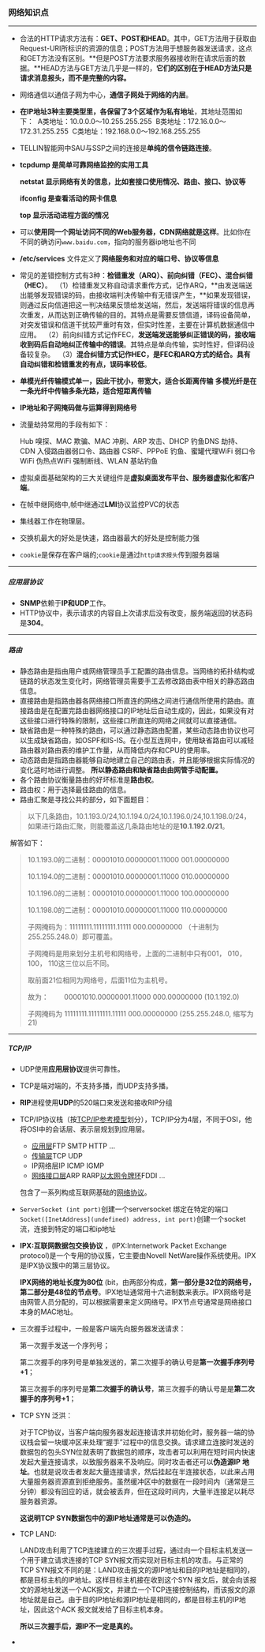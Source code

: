 ### 网络知识点

------

* 合法的HTTP请求方法有：**GET、POST和HEAD**。其中，GET方法用于获取由Request-URI所标识的资源的信息；POST方法用于想服务器发送请求，这点和GET方法没有区别。**但是POST方法要求服务器接收附在请求后面的数据。**HEAD方法与GET方法几乎是一样的，**它们的区别在于HEAD方法只是请求消息报头，而不是完整的内容。**

* 网络通信以通信子网为中心，**通信子网处于网络的内层**。

* **在IP地址3种主要类型里，各保留了3个区域作为私有地址**，其地址范围如下： 
  A类地址：10.0.0.0～10.255.255.255 
  B类地址：172.16.0.0～172.31.255.255 
  C类地址：192.168.0.0～192.168.255.255

* TELLIN智能网中SAU与SSP之间的连接是**单纯的信令链路连接**。

* **tcpdump 是简单可靠网络监控的实用工具**

  **netstat 显示网络有关的信息，比如套接口使用情况、路由、接口、协议等**

  **ifconfig 是查看活动的网卡信息**

  **top 显示活动进程方面的情况**

* 可以**使用同一个网址访问不同的Web服务器，CDN网络就是这样**。比如你在不同的确访问`www.baidu.com`，指向的服务器ip地址也不同

* **/etc/services** 文件定义了**网络服务和对应的端口号、协议等信息**

* 常见的差错控制方式有3种：**检错重发（ARQ）、前向纠错（FEC）、混合纠错（HEC）**。 
  （1）检错重发又称自动请求重传方式，记作ARQ，**由发送端送出能够发现错误的码，由接收端判决传输中有无错误产生，**如果发现错误，则通过反向信道把这一判决结果反馈给发送端，然后，发送端将错误的信息再次重发，从而达到正确传输的目的。其特点是需要反馈信道，译码设备简单，对突发错误和信道干扰较严重时有效，但实时性差，主要在计算机数据通信中应用。 
  （2）前向纠错方式记作FEC，**发送端发送能够纠正错误的码，接收端收到码后自动地纠正传输中的错误**。其特点是单向传输，实时性好，但译码设备较复杂。 
  （3）**混合纠错方式记作HEC，是FEC和ARQ方式的结合。具有自动纠错和检错重发的有点，误码率较低**。

* **单模光纤传输模式单一，因此干扰小，带宽大，适合长距离传输**
  **多模光纤是在一条光纤中传输多条光路，适合短距离传输**

* **IP地址和子网掩码做与运算得到网络号**

* 流量劫持常用的手段有如下：

  Hub 嗅探、MAC 欺骗、MAC 冲刷、ARP 攻击、DHCP 钓鱼DNS 劫持、CDN 入侵路由器弱口令、路由器 CSRF、PPPoE 钓鱼、蜜罐代理WiFi 弱口令WiFi 伪热点WiFi 强制断线、WLAN 基站钓鱼

* 虚拟桌面基础架构的三大关键组件是**虚拟桌面发布平台、服务器虚拟化和客户端**。

* 在帧中继网络中,帧中继通过**LMI**协议监控PVC的状态

* 集线器工作在物理层。

* 交换机最大的好处是快速，路由器最大的好处是控制能力强

* `cookie`是保存在客户端的;`cookie`是通过`http请求报头`传到服务器端


------
##### 应用层协议

* **SNMP**依赖于**IP和UDP**工作。
* HTTP协议中，表示请求的内容自上次请求后没有改变，服务端返回的状态码是**304**。

------
##### 路由

* 静态路由是指由用户或网络管理员手工配置的路由信息。当网络的拓扑结构或链路的状态发生变化时，网络管理员需要手工去修改路由表中相关的静态路由信息。
* 直接路由是指路由器各网络接口所直连的网络之间进行通信所使用的路由。直接路由是在配置完路由器网络接口的IP地址后自动生成的，因此，如果没有对这些接口进行特殊的限制，这些接口所直连的网络之间就可以直接通信。
* 缺省路由是一种特殊的路由，可以通过静态路由配置，某些动态路由协议也可以生成缺省路由，如OSPF和IS-IS。在小型互连网中，使用缺省路由可以减轻路由器对路由表的维护工作量，从而降低内存和CPU的使用率。
* 动态路由是指路由器能够自动地建立自己的路由表，并且能够根据实际情况的变化适时地进行调整。
  **所以静态路由和缺省路由由网管手动配置。**
* 各个路由协议衡量路由的好坏标准是**路由权**。
* 路由权：用于选择最佳路由的信息。
* 路由汇聚是寻找公共的部分，如下面题目：


> 以下几条路由，10.1.193.0/24,10.1.194.0/24,10.1.196.0/24,10.1.198.0/24，如果进行路由汇聚，则能覆盖这几条路由地址的是**10.1.192.0/21**。

​    解答如下：

> 10.1.193.0的二进制：00001010.00000001.11000 001.00000000
>
> 10.1.194.0的二进制：00001010.00000001.11000 010.00000000
>
> 10.1.196.0的二进制：00001010.00000001.11000 100.00000000
>
> 10.1.198.0的二进制：00001010.00000001.11000 110.00000000
>
> 子网掩码为：11111111.11111111.11111 000.00000000 （十进制为255.255.248.0）即可覆盖。
>
> 子网掩码是用来划分主机号和网络号，上面的二进制中只有001， 010， 100， 110这三位以后不同。
>
> 取前面21位相同为网络号，后面11位为主机号。
>
> 故为：        00001010.00000001.11000 000.00000000 (10.1.192.0)
>
> 子网掩码为 11111111.11111111.11111 000.00000000 (255.255.248.0, 缩写为21)



------

##### TCP/IP

* UDP使用**应用层协议**提供可靠性。

* TCP是端对端的，不支持多播，而UDP支持多播。

* **RIP**进程使用**UDP**的520端口来发送和接收RIP分组

* TCP/IP协议栈（按[TCP/IP参考模型](http://baike.baidu.com/view/1792%E6%95%8F%E6%84%9F%E8%AF%8D.htm)划分），TCP/IP分为4层，不同于OSI，他将OSI中的会话层、表示层规划到应用层。

  - [应用层](http://baike.baidu.com/view/239619.htm)FTP SMTP HTTP ...
  - [传输层](http://baike.baidu.com/view/239605.htm)TCP UDP
  - IP网络层IP ICMP IGMP
  - [网络接口层](http://baike.baidu.com/view/4022168.htm)ARP RARP[以太网](http://baike.baidu.com/view/848.htm)[令牌环](http://baike.baidu.com/view/54261.htm)FDDI ...

  包含了一系列构成互联网基础的[网络协议](http://baike.baidu.com/view/16603.htm)。

* `ServerSocket (int port)`创建一个serversocket 绑定在特定的端口
  `Socket([InetAddress](undefined) address, int port)`创建一个socket流，连接到特定的端口和ip地址

* **IPX:互联网数据包交换协议** ，(IPX:Internetwork Packet Exchange protocol)是一个专用的协议簇，它主要由Novell NetWare操作系统使用。IPX是IPX协议簇中的第三层协议。

  **IPX网络的地址长度为80位** (bit，由两部分构成，**第一部分是32位的网络号，第二部分是48位的节点号**。IPX地址通常用十六进制数来表示。IPX网络号是由网管人员分配的，可以根据需要来定义网络号。IPX节点号通常是网络接口本身的MAC地址。

* 三次握手过程中，一般是客户端先向服务器发送请求：

  第一次握手发送一个序列号；

  第二次握手的序列号是单独发送的，第二次握手的确认号是**第一次握手序列号+1**；

  第三次握手的序列号是**第二次握手的确认号**，第三次握手的确认号是是**第二次握手的序列号+1**；

* TCP SYN 泛洪：

  对于TCP协议，当客户端向服务器发起连接请求并初始化时，服务器一端的协议栈会留一块缓冲区来处理“握手”过程中的信息交换。请求建立连接时发送的数据包的包头SYN位就表明了数据包的顺序，攻击者可以利用在短时间内快速发起大量连接请求，以致服务器来不及响应。同时攻击者还可以**伪造源IP** **地址**。也就是说攻击者发起大量连接请求，然后挂起在半连接状态，以此来占用大量服务器资源直到拒绝服务。虽然缓冲区中的数据在一段时间内（通常是三分钟）都没有回应的话，就会被丢弃，但在这段时间内，大量半连接足以耗尽服务器资源。

  **这说明TCP SYN数据包中的源IP地址通常是可以伪造的。**

* TCP LAND:

  LAND攻击利用了TCP连接建立的三次握手过程，通过向一个目标主机发送一个用于建立请求连接的TCP SYN报文而实现对目标主机的攻击。与正常的TCP SYN报文不同的是：LAND攻击报文的源IP地址和目的IP地址是相同的，都是目标主机的IP地址。这样目标主机接在收到这个SYN 报文后，就会向该报文的源地址发送一个ACK报文，并建立一个TCP连接控制结构，而该报文的源地址就是自己。由于目的IP地址和源IP地址是相同的，都是目标主机的IP地址，因此这个ACK 报文就发给了目标主机本身。

  **所以三次握手后，源IP不一定是真的。**

* ​

  ​